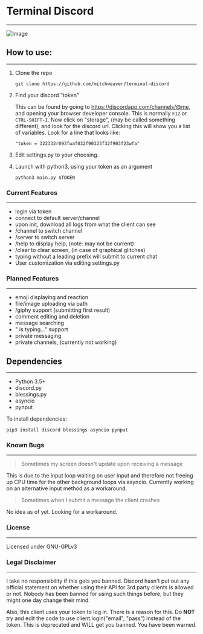 # Terminal Discord
--------------------

![Image](https://0x0.st/s-JP.png)


## How to use:
-------------------------

1. Clone the repo
    
    `git clone https://github.com/mitchweaver/terminal-discord`
    
2. Find your discord "token"
   
    This can be found by going to https://discordapp.com/channels/@me,
    and opening your browser developer console. This is normally `F12` or
    `CTRL-SHIFT-I`. Now click on "storage", (may be called something different),
    and look for the discord url. Clicking this will show you a list of
    variables. Look for a line that looks like:
    
    `"token = 322332r093fwaf032f90323f32f903f23wfa"`

3. Edit settings.py to your choosing.

4. Launch with python3, using your token as an argument

    `python3 main.py $TOKEN`


### Current Features
--------------------------

* login via token
* connect to default server/channel
* upon init, download all logs from what the client can see
* /channel to switch channel
* /server to switch server
* /help to display help, (note: may not be current)
* /clear to clear screen, (in case of graphical glitches)
* typing without a leading prefix will submit to current chat
* User customization via editing settings.py

### Planned Features
---------------------------

* emoji displaying and reaction
* file/image uploading via path
* /giphy support (submitting first result)
* comment editing and deletion
* message searching
* "<USER> is typing..." support
* private messaging
* private channels, (currently not working)

## Dependencies
------------------------

* Python 3.5+
* discord.py
* blessings.py
* asyncio
* pynput

To install dependencies:

    pip3 install discord blessings asyncio pynput


### Known Bugs
--------------------------

> Sometimes my screen doesn't update upon receiving a message

This is due to the input loop waiting on user input and therefore not
freeing up CPU time for the other background loops via asyncio. 
Currently working on an alternative input method as a workaround.

> Sometimes when I submit a message the client crashes

No idea as of yet. Looking for a workaround.

### License
-------------------------------

Licensed under GNU-GPLv3


### Legal Disclaimer
--------------------------------

I take no responsibility if this gets you banned. Discord hasn't put out
any official statement on whether using their API for 3rd party clients
is allowed or not. Nobody has been banned for using such things before,
but they might one day change their mind.

Also, this client uses your token to log in. There is a reason for this.
Do **NOT** try and edit the code to use client.login("email", "pass") instead
of the token. This is deprecated and WILL get you banned. You have been warned.
